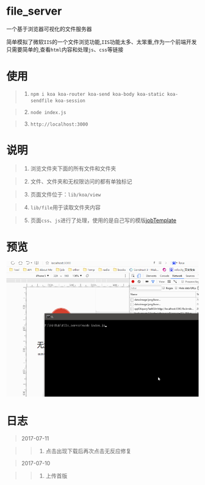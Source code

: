 # file_server

一个基于浏览器可视化的文件服务器

简单模拟了微软`IIS`的一个文件浏览功能,`IIS`功能太多、太笨重,作为一个前端开发只需要简单的,查看`html`内容和处理`js`、`css`等链接

# 使用

> 1. `npm i koa koa-router koa-send koa-body koa-static koa-sendfile koa-session`

> 2. `node index.js`

> 3. `http://localhost:3000`

# 说明

> 1. 浏览文件夹下面的所有文件和文件夹

> 2. 文件、文件夹和无权限访问的都有单独标记

> 3. 页面文件位于：`lib/koa/view`

> 4. `lib/file`用于读取文件夹内容

> 5. 页面`css`、`js`进行了处理，使用的是自己写的模版[jobTemplate](https://github.com/zoeDylan/jobTemplate)

# 预览

![操作测试](./readmeFile/v-0.0.1.gif)

# 日志

> 2017-07-11

>> 1. 点击出现下载后再次点击无反应修复

> 2017-07-10

>> 1. 上传首版